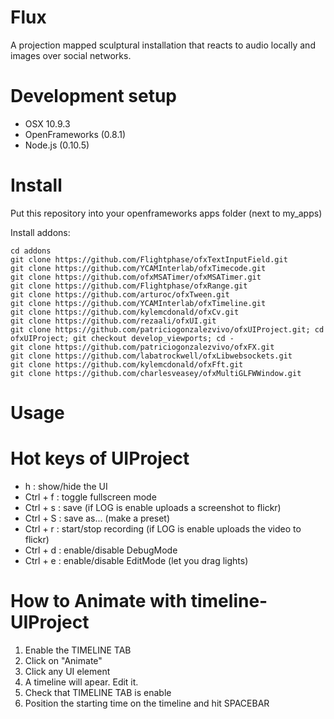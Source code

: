 Flux
====

A projection mapped sculptural installation that reacts to audio locally and images over social networks.


Development setup
===
* OSX 10.9.3
* OpenFrameworks (0.8.1)
* Node.js (0.10.5)


Install
===
Put this repository into your openframeworks apps folder (next to my_apps) 

Install addons:

    cd addons
    git clone https://github.com/Flightphase/ofxTextInputField.git
    git clone https://github.com/YCAMInterlab/ofxTimecode.git
    git clone https://github.com/ofxMSATimer/ofxMSATimer.git
    git clone https://github.com/Flightphase/ofxRange.git
    git clone https://github.com/arturoc/ofxTween.git
    git clone https://github.com/YCAMInterlab/ofxTimeline.git
    git clone https://github.com/kylemcdonald/ofxCv.git
    git clone https://github.com/rezaali/ofxUI.git
    git clone https://github.com/patriciogonzalezvivo/ofxUIProject.git; cd ofxUIProject; git checkout develop_viewports; cd -
    git clone https://github.com/patriciogonzalezvivo/ofxFX.git
    git clone https://github.com/labatrockwell/ofxLibwebsockets.git
    git clone https://github.com/kylemcdonald/ofxFft.git
    git clone https://github.com/charlesveasey/ofxMultiGLFWWindow.git

Usage
===

# Hot keys of UIProject

* h : show/hide the UI
* Ctrl + f : toggle fullscreen mode
* Ctrl + s : save (if LOG is enable uploads a screenshot to flickr)
* Ctrl + S : save as... (make a preset)
* Ctrl + r : start/stop recording (if LOG is enable uploads the video to flickr)
* Ctrl + d : enable/disable DebugMode
* Ctrl + e : enable/disable EditMode (let you drag lights)

# How to Animate with timeline-UIProject

1. Enable the TIMELINE TAB
2. Click on "Animate"
3. Click any UI element
4. A timeline will apear. Edit it.
5. Check that TIMELINE TAB is enable
6. Position the starting time on the timeline and hit SPACEBAR



